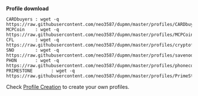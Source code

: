 **Profile download**
```
CARDbuyers : wget -q https://raw.githubusercontent.com/neo3587/dupmn/master/profiles/CARDbuyers.dmn
MCPCoin    : wget -q https://raw.githubusercontent.com/neo3587/dupmn/master/profiles/MCPCoin.dmn
CFL        : wget -q https://raw.githubusercontent.com/neo3587/dupmn/master/profiles/cryptoflow.dmn
SNO        : wget -q https://raw.githubusercontent.com/neo3587/dupmn/master/profiles/savenode.dmn
PHON       : wget -q https://raw.githubusercontent.com/neo3587/dupmn/master/profiles/phonecoin.dmn
PRIMESTONE       : wget -q https://raw.githubusercontent.com/neo3587/dupmn/master/profiles/PrimeStone.dmn
```
Check [Profile Creation](https://github.com/neo3587/dupmn#-profile-creation) to create your own profiles.
